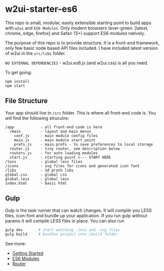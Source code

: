 # w2ui-starter-es6

This repo is small, modular, easily extensible starting point to build apps with `w2ui` and `ES6 Modules`. Only modern browsers (ever-green: [latest, chrome, edge, firefox] and Safari 13+) support ES6 modules natively.

The purpose of this repo is to  provide structure. It is a front-end framework, only few basic node based API files included.  I have included latest version of w2ui in the `src/libs` folder.

`NO EXTERNAL DEPENDENCIES` - w2ui.es6.js (and w2ui.css) is all you need.

To get going:
```
npm install
npm start
```

## File Structure

Your app should live in `/src` folder. This is where all front-end code is. You will find the following strucutre:

```
/app            - all front-end code is here
  /main         - layout and main menus
    conf.js     - main module config files
    main.js     - main module start point
    prefs.js    - main.prefs - to save preferences to local storage
  router.js     - tiny router, see description below
  routers.js    - for auto loading modules
  start.js      - starting point <--- START HERE
/less           - global less files
/icons          - svg files for icons and generated icon font
/libs           - 3d prath libs
global.css      - global css
global.less     - global less
index.html      - basic html
```

## Gulp

Gulp is the task runner that can watch changes. It will compile you LESS files, icon-font and bundle up your application. If you run gulp without params it will compile LESS files in place. You can also run

```sh
gulp dev       # start watching .less and .svg files
gulp build     # bundles project into /build folder
```

See more:
- [Getting Started](docs/getting-started.md)
- [ES6 Modules](es6-modules.md)
- [Router](router.md)